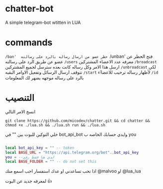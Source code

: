 # chatter-bot

A simple telegram-bot wtitten in LUA 

# commands
`/ban' 
 حظر عضو من ارسال رساله بالرد على رسالته
`/unban'
فتح الحظر عن عضو عن طريق الرد على رسالته
`/users` 
معرفه عدد الاعضاء المشتركين
`/broadcast`
ارسل هذا الامر وكل رساله كانت بعده سترسل لجميع المشتركين
`/unbroadcast`
لكي تتوقف ارسال الرسائل وتفعيل الاوامر البقيه
`/start`
لأظهار رساله ترحيب للاعضاٱء
`/id` 
بالرد على رساله موجهه يضهر لك المعلومات

# التنصيب


انسخ الامر التالي

```
git clone https://github.com/micodev/chatter.git && cd chatter && chmod +x ./lua.sh && ./lua.sh run && ./lua.sh

```
خلي التوكين للبوت بين "" في bot_api_bot
وايدي حسابك الخاصه ب you

```lua

local bot_api_key = "" -- token
local BASE_URL = "https://api.telegram.org/bot"..bot_api_key
you = --ايدي هنا فقط رقم
local BASE_FOLDER = "" -- do not set this

```
اذا تحب تساعدني او عدك استفسار احب اسمع منك
@malvoo
او 
@lua_lua

لمعرفه جديد عن البوت 👍

